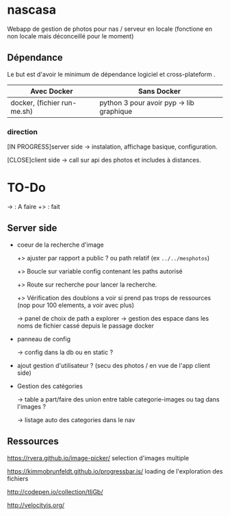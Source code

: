 # nascasa

Webapp de gestion de photos pour nas / serveur en locale (fonctione en non locale mais déconceillé pour le moment)

## Dépendance

Le but est d'avoir le minimum de dépendance logiciel et cross-plateform .

Avec Docker | Sans Docker
------------ | ------------
docker, (fichier run-me.sh) | python 3 pour avoir pyp -> lib graphique

### direction

[IN PROGRESS]server side -> instalation, affichage basique, configuration.


[CLOSE]client side -> call sur api des photos et includes à distances.


# TO-Do

-> : A faire
+> : fait

## Server side

* coeur de la recherche d'image 

	+> ajuster par rapport a public ? ou path relatif (ex `../../mesphotos`)

	+> Boucle sur variable config contenant les paths autorisé

	+> Route sur recherche pour lancer la recherche.

	+> Vérification des doublons a voir si prend pas trops de ressources (nop pour 100 elements, a voir avec plus)
	
	-> panel de choix de path a explorer
	-> gestion des espace dans les noms de fichier cassé depuis le passage docker

* panneau de config

	-> config dans la db ou en static ?
	
* ajout gestion d'utilisateur ? (secu des photos / en vue de l'app client side)

* Gestion des catégories

	-> table a part/faire des union entre table categorie-images ou tag dans l'images ?
	
	-> listage auto des categories dans le nav

## Ressources

https://rvera.github.io/image-picker/ selection d'images multiple

https://kimmobrunfeldt.github.io/progressbar.js/ loading de l'exploration des fichiers

http://codepen.io/collection/tIjGb/

http://velocityjs.org/